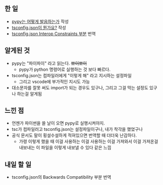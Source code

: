 ## 한 일

- [pypy는 어떻게 발음하는가](https://velog.io/@juunini/pypy%EB%8A%94-%EC%96%B4%EB%96%BB%EA%B2%8C-%EB%B0%9C%EC%9D%8C%ED%95%98%EB%8A%94%EA%B0%80) 작성
- [tsconfig.json이 뭔가요?](https://velog.io/@juunini/tsconfig.json%EC%9D%B4-%EB%AD%94%EA%B0%80%EC%9A%94) 작성
- [tsconfig.json Interop Constraints 부분](https://velog.io/@juunini/tsconfig.json-Interop-Constraints) 번역

## 알게된 것

- pypy는 "파이파이" 라고 읽는다. ~~뽀이뽀이~~
  - pypy가 python 명령어로 실행하는 것 보다 빠르다.
- tsconfig.json는 컴파일러에게 "이렇게 해" 라고 지시하는 설정파일
  - 그리고 vscode에 부가적인 지시도 가능
- 대소문자를 잘못 써도 import가 되는 경우도 있구나, 그리고 그걸 막는 설정도 있구나 하는걸 알게됨

## 느낀 점

- 언젠가 파이썬을 쓸 날이 오면 pypy로 실행시켜야지.
- tsc가 컴파일러고 tsconfig.json는 설정파일이구나, 내가 착각을 했었구나
- 공식 문서도 말이 횡설수설하게 적혀있으면 번역할 때 더더욱 난감하다.
  - 가령 이렇게 했을 때 이걸 사용하는 이걸 사용하는 이걸 가져와서 이걸 가져온걸 내보내는 이 파일을 이렇게 내보낼 수 있다 같은 느낌

## 내일 할 일

- tsconfig.json의 Backwards Compatibility 부분 번역
